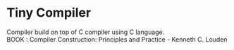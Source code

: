 # Tiny Compiler
 
 Compiler build on top of C compiler using C language.<br />
 BOOK : Compiler Construction: Principles and Practice - Kenneth C. Louden 
